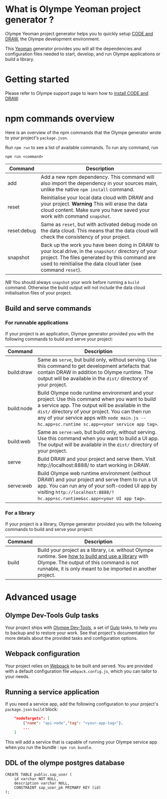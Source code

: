 # What is Olympe Yeoman project generator ?
Olympe Yeoman project generator helps you to quickly setup [CODE and DRAW](https://olympe.support/), the Olympe development environment.

This [Yeoman](https://yeoman.io/) generator provides you will all the dependencies and configuration files needed to start, develop, and run Olympe applications or build a library.

# Getting started

Please refer to Olympe support page to learn how to [install CODE and DRAW](https://olympe.support/doc/docs/getting_started/DRAW_CODE_install).

# npm commands overview

Here is an overview of the npm commands that the Olympe generator wrote to your project's `package.json`.

Run `npm run` to see a list of available commands. To run any command, run
```
npm run <command>
```

| Command | Description |
| --- | --- |
| add | Add a new npm dependency. This command will also import the dependency in your sources main, unlike the native `npm install` command. |
| reset | Reinitialise your local data cloud with DRAW and your project. **Warning** This will erase the data cloud content. Make sure you have saved your work with command `snapshot`. |
| reset:debug | Same as `reset`, but with activated debug mode on the data cloud. This means that the data cloud will check the consistency of your project. |
| snapshot | Back up the work you have been doing in DRAW to your local drive, in the `snapshot/` directory of your project. The files generated by this command are used to reinitialise the data cloud later (see command `reset`). |

*NB* You should always `snapshot` your work before running a `build` command. Otherwise the build output will not include the data cloud initialisation files of your project.

## Build and serve commands

### For runnable applications

If your project is an application, Olympe generator provided you with the following commands to build and serve your project:

| Command | Description |
| --- | --- |
| build:draw | Same as `serve`, but build only, without serving. Use this command to get development artefacts that contain DRAW in addition to Olympe runtime. The output will be available in the `dist/` directory of your project. |
| build:node | Build Olympe node runtime environment and your project. Use this command when you want to build a service app. The output will be available in the `dist/` directory of your project. You can then run any of your service apps with `node main.js -- hc.app=sc.runtime sc.app=<your service app tag>`. |
| build:web | Same as `serve:web`, but build only, without serving. Use this command when you want to build a UI app. The output will be available in the `dist/` directory of your project. |
| serve | Build DRAW and your project and serve them. Visit http://localhost:8888/ to start working in DRAW. |
| serve:web | Build Olympe web runtime environment (without DRAW) and your project and serve them to run a UI app. You can run any of your soft-coded UI app by visiting `http://localhost:8888/?hc.app=sc.runtime&sc.app=<your UI app tag>`. |

### For a library

If your project is a library, Olympe generator provided you with the following commands to build and serve your project:

| Command | Description |
| --- | --- |
| build | Build your project as a library, i.e. without Olympe runtime. See [how to build and use a library](https://olympe.support/doc/docs/guides/code/first_library) with Olympe. The output of this command is not runnable, it is only meant to be imported in another project. |

# Advanced usage

## Olympe Dev-Tools Gulp tasks
Your project ships with [Olympe Dev-Tools](https://www.npmjs.com/package/@olympeio/dev-tools), a set of [Gulp](https://gulpjs.com/) tasks, to help you to backup and to restore your work.
See that project's documentation for more details about the provided tasks and configuration options.

## Webpack configuration
Your project relies on [Webpack](https://webpack.js.org/) to be built and served. You are provided with a default configuration file `webpack.config.js`, which you can tailor to your needs.

## Running a service application
If you need a service app, add the following configuration to your project's `package.json` `build` block:
```json
    "nodeTargets": [
        {"name": "api-node","tag": "<your-app-tag>"},
        ...
    ]
```
This will add a service that is capable of running your Olympe service app when you run the bundle : `npm run bundle`.


## DDL of the olympe postgres database 
```
CREATE TABLE public.sap_user (
	id varchar NOT NULL,
	description varchar NULL,
	CONSTRAINT sap_user_pk PRIMARY KEY (id)
);
```